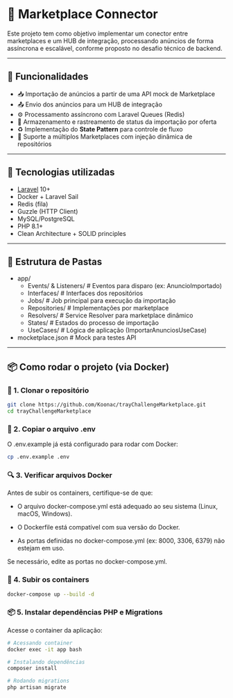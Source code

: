 # 🛒 Marketplace Connector
Este projeto tem como objetivo implementar um conector entre marketplaces e um HUB de integração, processando anúncios de forma assíncrona e escalável, conforme proposto no desafio técnico de backend.

---

## 🚀 Funcionalidades

- 📥 Importação de anúncios a partir de uma API mock de Marketplace
- 📤 Envio dos anúncios para um HUB de integração
- ⚙️ Processamento assíncrono com Laravel Queues (Redis)
- 📄 Armazenamento e rastreamento de status da importação por oferta
- ♻️ Implementação do **State Pattern** para controle de fluxo
- 🔌 Suporte a múltiplos Marketplaces com injeção dinâmica de repositórios

---

## 🧱 Tecnologias utilizadas

- [Laravel](https://laravel.com/) 10+
- Docker + Laravel Sail
- Redis (fila)
- Guzzle (HTTP Client)
- MySQL/PostgreSQL
- PHP 8.1+
- Clean Architecture + SOLID principles

---

## 📁 Estrutura de Pastas

- app/
    - Events/ & Listeners/ # Eventos para disparo (ex: AnuncioImportado)
    - Interfaces/ # Interfaces dos repositórios
    - Jobs/ # Job principal para execução da importação
    - Repositories/ # Implementações por marketplace
    - Resolvers/ # Service Resolver para marketplace dinâmico
    - States/ # Estados do processo de importação
    - UseCases/ # Lógica de aplicação (ImportarAnunciosUseCase)
- mocketplace.json # Mock para testes API 

---

## 📦 Como rodar o projeto (via Docker)

### 🔧 1. Clonar o repositório
```bash
git clone https://github.com/Koonac/trayChallengeMarketplace.git
cd trayChallengeMarketplace
```

### 📄 2. Copiar o arquivo .env
O .env.example já está configurado para rodar com Docker:

```bash
cp .env.example .env
```

### 🔍 3. Verificar arquivos Docker
Antes de subir os containers, certifique-se de que:

- O arquivo docker-compose.yml está adequado ao seu sistema (Linux, macOS, Windows).

- O Dockerfile está compatível com sua versão do Docker.

- As portas definidas no docker-compose.yml (ex: 8000, 3306, 6379) não estejam em uso.

Se necessário, edite as portas no docker-compose.yml.

### 🚀 4. Subir os containers
```bash
docker-compose up --build -d
```

### 📦 5. Instalar dependências PHP e Migrations
Acesse o container da aplicação:
```bash
# Acessando container
docker exec -it app bash

# Instalando dependências
composer install

# Rodando migrations
php artisan migrate
```
